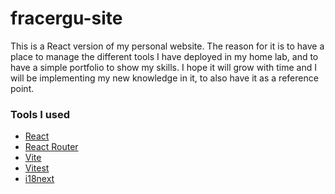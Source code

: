 # fracergu-site

This is a React version of my personal website.
The reason for it is to have a place to manage the different tools I have deployed in my home lab, and to have a simple portfolio to show my skills.
I hope it will grow with time and I will be implementing my new knowledge in it, to also have it as a reference point.

### Tools I used

- [React](https://reactjs.org/)
- [React Router](https://reactrouter.com/)
- [Vite](https://vitejs.dev/)
- [Vitest](https://vitest.dev/)
- [i18next](https://www.i18next.com/)
